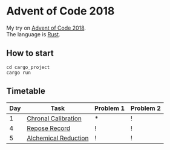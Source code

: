 # Advent of Code 2018

My try on [Advent of Code 2018](https://adventofcode.com/2018). <br>
The language is [Rust](https://www.rust-lang.org/en-US/).

## How to start

```shell
cd cargo_project
cargo run
```


## Timetable

| Day           | Task          | Problem 1 | Problem 2 |
| ------------- | ------------- | ------------- | ------------- |
| 1             | [Chronal Calibration](https://adventofcode.com/2018/day/1) | * | ! |
| 4             | [Repose Record](https://adventofcode.com/2018/day/4) | ! | ! |
| 5             | [Alchemical Reduction](https://adventofcode.com/2018/day/5) | ! | ! |